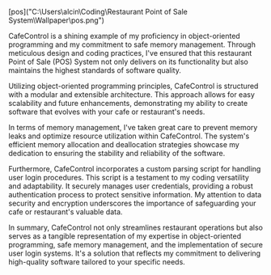 [pos]("C:\Users\alcin\Coding\Restaurant Point of Sale System\Wallpaper\pos.png")


CafeControl is a shining example of my proficiency in object-oriented programming and my commitment to safe memory management. Through meticulous design and coding practices, I've ensured that this restaurant Point of Sale (POS) System not only delivers on its functionality but also maintains the highest standards of software quality.

Utilizing object-oriented programming principles, CafeControl is structured with a modular and extensible architecture. This approach allows for easy scalability and future enhancements, demonstrating my ability to create software that evolves with your cafe or restaurant's needs.

In terms of memory management, I've taken great care to prevent memory leaks and optimize resource utilization within CafeControl. The system's efficient memory allocation and deallocation strategies showcase my dedication to ensuring the stability and reliability of the software.

Furthermore, CafeControl incorporates a custom parsing script for handling user login procedures. This script is a testament to my coding versatility and adaptability. It securely manages user credentials, providing a robust authentication process to protect sensitive information. My attention to data security and encryption underscores the importance of safeguarding your cafe or restaurant's valuable data.

In summary, CafeControl not only streamlines restaurant operations but also serves as a tangible representation of my expertise in object-oriented programming, safe memory management, and the implementation of secure user login systems. It's a solution that reflects my commitment to delivering high-quality software tailored to your specific needs.
